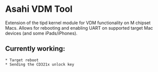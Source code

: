 # Asahi VDM Tool

Extension of the tipd kernel module for VDM functionality on M chipset Macs. Allows for rebooting and enabling UART on supported target Mac devices (and some iPads/iPhones).

## Currently working:
	* Target reboot
	* Sending the CD321x unlock key





 


